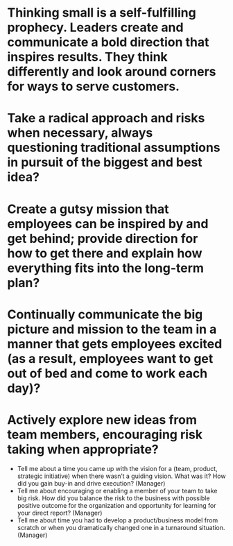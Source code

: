 
# Thinking small is a self-fulfilling prophecy.  Leaders create and communicate a bold direction that inspires results.  They think differently and look around corners for ways to serve customers. 

# Take a radical approach and risks when necessary, always questioning traditional assumptions in pursuit of the biggest and best idea?

#	Create a gutsy mission that employees can be inspired by and get behind; provide direction for how to get there and explain how everything fits into the long-term plan?
#	Continually communicate the big picture and mission to the team in a manner that gets employees excited (as a result, employees want to get out of bed and come to work each day)?
#	Actively explore new ideas from team members, encouraging risk taking when appropriate?


-	Tell me about a time you came up with the vision for a (team, product, strategic initiative) when there wasn’t a guiding vision.  What was it?  How did you gain buy-in and drive execution? (Manager)
-	Tell me about encouraging or enabling a member of your team to take big risk.  How did you balance the risk to the business with possible positive outcome for the organization and opportunity for learning for your direct report?  (Manager)
-	Tell me about time you had to develop a product/business model from scratch or when you dramatically changed one in a turnaround situation.  (Manager)
